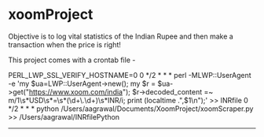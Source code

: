 xoomProject
===========

Objective is to log vital statistics of the Indian Rupee and then make a transaction when the price is right! 



This project comes with a crontab file - 

PERL_LWP_SSL_VERIFY_HOSTNAME=0
0 */2 * * * perl -MLWP::UserAgent -e 'my $ua=LWP::UserAgent->new(); my $r = $ua->get("https://www.xoom.com/india"); $r->decoded_content =~ m/1\s*USD\s*=\s*(\d+\.\d+)\s*INR/i; print (localtime .",$1\n");' >> INRfile
0 */2 * * * python /Users/aagrawal/Documents/XoomProject/xoomScraper.py >> /Users/aagrawal/INRfilePython

-------------------

